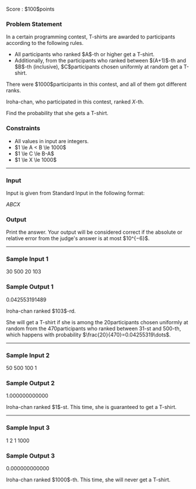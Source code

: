 
<div>

<span>

<span>

<p>
Score : $100$points
</p>

<div>

<section>

### **Problem Statement**

<p>
In a certain programming contest, T-shirts are awarded to participants according to the following rules.
</p>

<ul>

<li>
All participants who ranked $A$-th or higher get a T-shirt.
</li>

<li>
Additionally, from the participants who ranked between $(A+1)$-th and $B$-th (inclusive), $C$participants chosen uniformly at random get a T-shirt.
</li>

</ul>

<p>
There were $1000$participants in this contest, and all of them got different ranks.

Iroha-chan, who participated in this contest, ranked $X$-th.

Find the probability that she gets a T-shirt.
</p>

</section>

</div>

<div>

<section>

### **Constraints**

<ul>

<li>
All values in input are integers.
</li>

<li>
$1 \le A < B \le 1000$
</li>

<li>
$1 \le C \le B-A$
</li>

<li>
$1 \le X \le 1000$
</li>

</ul>

</section>

</div>

---

<div>

<div>

<section>

### **Input**

<p>
Input is given from Standard Input in the following format:
</p>

<div>

$A$$B$$C$$X$
</div>

</section>

</div>

<div>

<section>

### **Output**

<p>
Print the answer.
Your output will be considered correct if the absolute or relative error from the judge's answer is at most $10^{−6}$.
</p>

</section>

</div>

</div>

---

<div>

<section>

### **Sample Input 1**

<div>

30 500 20 103

</div>

</section>

</div>

<div>

<section>

### **Sample Output 1**

<div>

0.042553191489

</div>

<p>
Iroha-chan ranked $103$-rd.

She will get a T-shirt if she is among the $20$participants chosen uniformly at random from the $470$participants who ranked between $31$-st and $500$-th, which happens with probability $\frac{20}{470}=0.04255319\dots$.
</p>

</section>

</div>

---

<div>

<section>

### **Sample Input 2**

<div>

50 500 100 1

</div>

</section>

</div>

<div>

<section>

### **Sample Output 2**

<div>

1.000000000000

</div>

<p>
Iroha-chan ranked $1$-st. This time, she is guaranteed to get a T-shirt.
</p>

</section>

</div>

---

<div>

<section>

### **Sample Input 3**

<div>

1 2 1 1000

</div>

</section>

</div>

<div>

<section>

### **Sample Output 3**

<div>

0.000000000000

</div>

<p>
Iroha-chan ranked $1000$-th. This time, she will never get a T-shirt.
</p>

</section>

</div>

</span>

</span>

</div>
